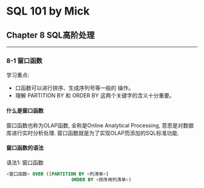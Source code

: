 # SQL 101 by Mick #
## Chapter 8 SQL高阶处理 ##


---
### 8-1 窗口函数 ###

学习重点:
- 口函数可以进行排序、生成序列号等一般的 操作。
- 理解 PARTITION BY 和 ORDER BY 这两个关键字的含义十分重要。


#### 什么是窗口函数 ####

窗口函数也称为OLAP函数, 全称是Online Analytical Processing, 意思是对数据库进行实时分析处理. 窗口函数就是为了实现OLAP而添加的SQL标准功能.


#### 窗口函数的语法 ####

语法1: 窗口函数

```sql
<窗口函数> OVER ([PARTITION BY <列清单>]
                        ORDER BY <排序用列清单>)   
```
